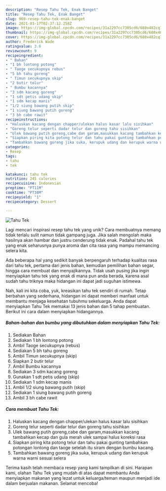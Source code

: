 ```yaml
---
description: "Resep Tahu Tek, Enak Banget"
title: "Resep Tahu Tek, Enak Banget"
slug: 969-resep-tahu-tek-enak-banget
date: 2021-03-17T02:37:12.258Z
image: https://img-global.cpcdn.com/recipes/31a2297cc7305cd6/680x482cq70/tahu-tek-foto-resep-utama.jpg
thumbnail: https://img-global.cpcdn.com/recipes/31a2297cc7305cd6/680x482cq70/tahu-tek-foto-resep-utama.jpg
cover: https://img-global.cpcdn.com/recipes/31a2297cc7305cd6/680x482cq70/tahu-tek-foto-resep-utama.jpg
author: Frederick Wade
ratingvalue: 3.8
reviewcount: 9
recipeingredient:
- " Bahan"
- "1 bh lontong potong"
- " Taoge secukupnya rebus"
- "5 bh tahu goreng"
- " Timun secukupnya skip"
- "2 butir telur"
- " Bumbu kacannya"
- "3 sdm kacang goreng"
- "1 sdt petis udang skip"
- "1 sdm kecap manis"
- "1/2 siung bawang putih skip"
- "1 siung bawang putih goreng"
- "3 bh cabe rawit"
recipeinstructions:
- "Haluskan kacang dengan chapper/ulekan halus kasar lalu sisihkan"
- "Goreng telur seperti dadar telur dan goreng tahu sisihkan"
- "Ulek bawang putih goreng,cabe dan garam,masukkan kacang tambahkan kecap dan gula merah ulek sampai halus koreksi rasa"
- "Siapkan piring kita potong telur dan tahu pakai gunting tambahkan potongan lontong dan taoge setelah itu siram dengan bumbu kacang."
- "Tambahkan bawang goreng jika suka, kerupuk udang dan kerupuk warna warni sesuai selera"
categories:
- Resep
tags:
- tahu
- tek

katakunci: tahu tek 
nutrition: 245 calories
recipecuisine: Indonesian
preptime: "PT11M"
cooktime: "PT38M"
recipeyield: "1"
recipecategory: Dessert

---
```



![Tahu Tek](https://img-global.cpcdn.com/recipes/31a2297cc7305cd6/680x482cq70/tahu-tek-foto-resep-utama.jpg)

Lagi mencari inspirasi resep tahu tek yang unik? Cara membuatnya memang tidak terlalu sulit namun tidak gampang juga. Jika salah mengolah maka hasilnya akan hambar dan justru cenderung tidak enak. Padahal tahu tek yang enak seharusnya punya aroma dan cita rasa yang mampu memancing selera kita.

Ada beberapa hal yang sedikit banyak berpengaruh terhadap kualitas rasa dari tahu tek, pertama dari jenis bahan, kemudian pemilihan bahan segar, hingga cara membuat dan menyajikannya. Tidak usah pusing jika ingin menyiapkan tahu tek yang enak di mana pun anda berada, karena asal sudah tahu triknya maka hidangan ini dapat jadi suguhan istimewa.




Nah, kali ini kita coba, yuk, kreasikan tahu tek sendiri di rumah. Tetap berbahan yang sederhana, hidangan ini dapat memberi manfaat untuk membantu menjaga kesehatan tubuhmu sekeluarga. Anda dapat menyiapkan Tahu Tek memakai 13 jenis bahan dan 5 tahap pembuatan. Berikut ini cara dalam menyiapkan hidangannya.

<!--inarticleads1-->

##### Bahan-bahan dan bumbu yang dibutuhkan dalam menyiapkan Tahu Tek:

1. Sediakan  Bahan
1. Sediakan 1 bh lontong potong
1. Ambil  Taoge secukupnya (rebus)
1. Sediakan 5 bh tahu goreng
1. Ambil  Timun secukupnya (skip)
1. Siapkan 2 butir telur
1. Ambil  Bumbu kacannya
1. Sediakan 3 sdm kacang goreng
1. Gunakan 1 sdt petis udang (skip)
1. Sediakan 1 sdm kecap manis
1. Ambil 1/2 siung bawang putih (skip)
1. Sediakan 1 siung bawang putih goreng
1. Ambil 3 bh cabe rawit




<!--inarticleads2-->

##### Cara membuat Tahu Tek:

1. Haluskan kacang dengan chapper/ulekan halus kasar lalu sisihkan
1. Goreng telur seperti dadar telur dan goreng tahu sisihkan
1. Ulek bawang putih goreng,cabe dan garam,masukkan kacang tambahkan kecap dan gula merah ulek sampai halus koreksi rasa
1. Siapkan piring kita potong telur dan tahu pakai gunting tambahkan potongan lontong dan taoge setelah itu siram dengan bumbu kacang.
1. Tambahkan bawang goreng jika suka, kerupuk udang dan kerupuk warna warni sesuai selera




Terima kasih telah membaca resep yang kami tampilkan di sini. Harapan kami, olahan Tahu Tek yang mudah di atas dapat membantu Anda menyiapkan makanan yang lezat untuk keluarga/teman maupun menjadi ide dalam berjualan makanan. Selamat mencoba!
